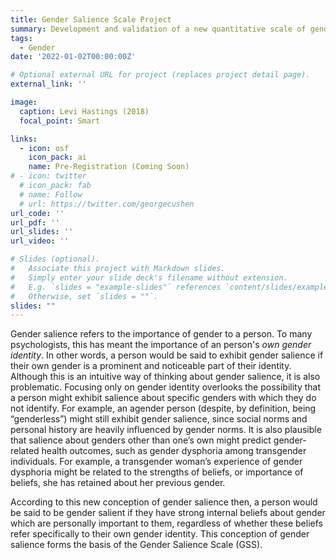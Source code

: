 ```yaml
---
title: Gender Salience Scale Project
summary: Development and validation of a new quantitative scale of gender salience, defined as the importance of gender to individuals in everyday life.
tags:
  - Gender
date: '2022-01-02T00:00:00Z'

# Optional external URL for project (replaces project detail page).
external_link: ''

image:
  caption: Levi Hastings (2018)
  focal_point: Smart

links: 
  - icon: osf
    icon_pack: ai
    name: Pre-Registration (Coming Soon)
# - icon: twitter
  # icon_pack: fab
  # name: Follow
  # url: https://twitter.com/georgecushen
url_code: ''
url_pdf: ''
url_slides: ''
url_video: ''

# Slides (optional).
#   Associate this project with Markdown slides.
#   Simply enter your slide deck's filename without extension.
#   E.g. `slides = "example-slides"` references `content/slides/example-slides.md`.
#   Otherwise, set `slides = ""`.
slides: ""
---
```


Gender salience refers to the importance of gender to a person. To many psychologists, this has meant the importance of an person's *own gender identity*. In other words, a person would be said to exhibit gender salience if their own gender is a prominent and noticeable part of their identity. Although this is an intuitive way of thinking about gender salience, it is also problematic. Focusing only on gender identity overlooks the possibility that a person might exhibit salience about specific genders with which they do not identify. For example, an agender person (despite, by definition, being “genderless”) might still exhibit gender salience, since social norms and personal history are heavily influenced by gender norms. It is also plausible that salience about genders other than one’s own might predict gender-related health outcomes, such as gender dysphoria among transgender individuals. For example, a transgender woman’s experience of gender dysphoria might be related to the strengths of beliefs, or importance of beliefs, she has retained about her previous gender.

According to this new conception of gender salience then, a person would be said to be gender salient if they have strong internal beliefs about gender which are personally important to them, regardless of whether these beliefs refer specifically to their own gender identity. This conception of gender salience forms the basis of the Gender Salience Scale (GSS).
